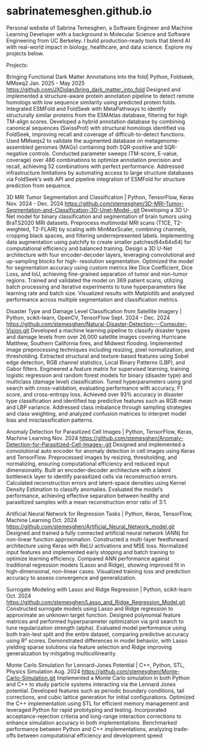 # sabrinatemesghen.github.io
Personal website of Sabrina Temesghen, a Software Engineer and Machine Learning Developer with a background in Molecular Science and Software Engineering from UC Berkeley. I build production-ready tools that blend AI with real-world impact in biology, healthcare, and data science. Explore my projects below.



Projects:

Bringing Functional Dark Matter Annotations into the fold| Python, Foldseek, MMseq2		   Jan. 2025 - May 2025
https://github.com/JXDolan/bring_dark_matter_into_fold
Designed and implemented a structure-aware protein annotation pipeline to detect remote homologs with low sequence similarity using predicted protein folds.
Integrated ESMFold and FoldSeek with MetaPathways to identify structurally similar proteins from the ESMAtlas database, filtering for high TM-align scores.
Developed a hybrid annotation database by combining canonical sequences (SwissProt) with structural homologs identified via FoldSeek, improving recall and coverage of difficult-to-detect functions.
Used MMseqs2 to validate the augmented database on metagenome-assembled genomes (MAGs) containing both SQR-positive and SQR-negative controls.
Conducted parameter sweeps (TM-score, E-value, coverage) over 486 combinations to optimize annotation precision and recall, achieving 52 combinations with perfect performance.
Addressed infrastructure limitations by automating access to large structure databases via FoldSeek’s web API and pipeline integration of ESMFold for structure prediction from sequence.


3D MRI Tumor Segmentation and Classification | Python, TensorFlow, Keras		  Nov. 2024  - Dec. 2024
https://github.com/stemesghen/3D-MRI-Tumor-Segmentation-and-Classification-3D-Unet-Model-.git
Developing a 3D U-Net model for binary classification and segmentation of brain tumors using BraTS2020 MRI datasets.
Preprocess multimodal MRI scans (T1CE, T2-weighted, T2-FLAIR) by scaling with MinMaxScaler, combining channels,
cropping black spaces, and filtering underrepresented labels.
Implementing data augmentation using patchify to create smaller patches(64x64x64) for computational efficiency and
balanced training.
Design a 3D U-Net architecture with four encoder-decoder layers, leveraging convolutional and up-sampling blocks for high-
resolution segmentation.
Optimized the model for segmentation accuracy using custom metrics like Dice Coefficient, Dice Loss, and IoU,
achieving fine-grained separation of tumor and non-tumor regions.
Trained and validated the model on 369 patient scans, utilizing batch processing and iterative experiments to tune
hyperparameters like learning rate and batch size.
Visualized results with Matplotlib and analyzed performance across multiple segmentation and classification metrics.


Disaster Type and Damage Level Classification from Satellite Imagery | Python, scikit-learn, OpenCV, TensorFlow                      Sept. 2024 – Dec. 2024
https://github.com/stemesghen/Natural-Disaster-Detection---Computer-Vision.git
Developed a machine learning pipeline to classify disaster types and damage levels from over 26,000 satellite images covering Hurricane Matthew, Southern California fires, and Midwest flooding. Implemented image preprocessing techniques including resizing, pixel normalization, and thresholding. Extracted structural and texture-based features using Sobel edge detection, RGB channel statistics, Local Binary Patterns (LBP), and Gabor filters. Engineered a feature matrix for supervised learning, training logistic regression and random forest models for binary (disaster type) and multiclass (damage level) classification. Tuned hyperparameters using grid search with cross-validation, evaluating performance with accuracy, F1 score, and cross-entropy loss. Achieved over 93% accuracy in disaster type classification and identified top predictive features such as RGB mean and LBP variance. Addressed class imbalance through sampling strategies and class weighting, and analyzed confusion matrices to interpret model bias and misclassification patterns.


Anomaly Detection for Parasitized Cell Images | Python, TensorFlow, Keras, Machine Learning                                            Nov. 2024 
https://github.com/stemesghen/Anomaly-Detection-for-Parasitized-Cell-Images-.git
Designed and implemented a convolutional auto encoder for anomaly detection in cell images using Keras and TensorFlow.
Preprocessed images by resizing, thresholding, and normalizing, ensuring computational efficiency and reduced input dimensionality.
Built an encoder-decoder architecture with a latent bottleneck layer to identify parasitized cells via reconstruction errors.
Calculated reconstruction errors and latent-space densities using Kernel Density Estimation to classify anomalies.
Evaluated the model’s performance, achieving effective separation between healthy and parasitized samples with a mean reconstruction error ratio of 3:1.


Artificial Neural Network for Regression Tasks | Python, Keras, TensorFlow, Machine Learning                                           Oct. 2024
https://github.com/stemesghen/Artificial_Neural_Network_model.git
Designed and trained a fully connected artificial neural network (ANN) for non-linear function approximation. Constructed a multi-layer feedforward architecture using Keras with ReLU activations and MSE loss. Normalized input features and implemented early stopping and batch training to optimize learning efficiency. Compared ANN performance against traditional regression models (Lasso and Ridge), showing improved fit in high-dimensional, non-linear cases. Visualized training loss and prediction accuracy to assess convergence and generalization.


Surrogate Modeling with Lasso and Ridge Regression | Python, scikit-learn                                                               Oct. 2024
https://github.com/stemesghen/Lasso_and_Ridge_Regression_Model.git
Constructed surrogate models using Lasso and Ridge regression to approximate an unknown target function. Designed polynomial feature matrices and performed hyperparameter optimization via grid search to tune regularization strength (alpha). Evaluated model performance using both train-test split and the entire dataset, comparing predictive accuracy using R² scores. Demonstrated differences in model behavior, with Lasso yielding sparse solutions via feature selection and Ridge improving generalization by mitigating multicollinearity.


Monte Carlo Simulation for Lennard-Jones Potential | C++, Python, STL, Physics Simulation	                                              Aug. 2024
https://github.com/stemesghen/Monte-Carlo-Simulation.git
Implemented a Monte Carlo simulation in both Python and C++ to study particle systems interacting via the Lennard Jones potential.
Developed features such as periodic boundary conditions, tail corrections, and cubic lattice generation for initial configurations.
Optimized the C++ implementation using STL for efficient memory management and leveraged Python for rapid prototyping and testing. 
Incorporated acceptance-rejection criteria and long-range interaction corrections to enhance simulation accuracy in both implementations. 
Benchmarked performance between Python and C++ implementations, analyzing trade-offs between computational efficiency and development speed

